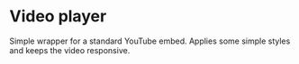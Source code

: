 # Video player

Simple wrapper for a standard YouTube embed. Applies some simple styles and keeps the video responsive.
